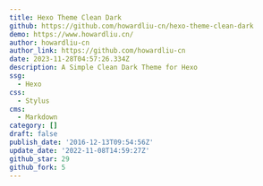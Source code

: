 ```yaml
---
title: Hexo Theme Clean Dark
github: https://github.com/howardliu-cn/hexo-theme-clean-dark
demo: https://www.howardliu.cn/
author: howardliu-cn
author_link: https://github.com/howardliu-cn
date: 2023-11-28T04:57:26.334Z
description: A Simple Clean Dark Theme for Hexo
ssg:
  - Hexo
css:
  - Stylus
cms:
  - Markdown
category: []
draft: false
publish_date: '2016-12-13T09:54:56Z'
update_date: '2022-11-08T14:59:27Z'
github_star: 29
github_fork: 5
---
```

